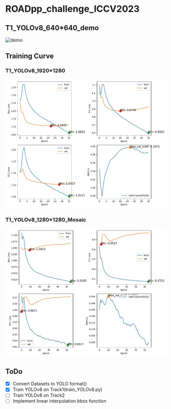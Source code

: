 # ROADpp_challenge_ICCV2023

## T1_YOLOv8_640*640_demo
![demo](T1_demo_epoch_20.gif)

## Training Curve

### T1_YOLOv8_1920*1280
![demo](curve_1920_1280.jpg)

### T1_YOLOv8_1280*1280_Mosaic
![demo](curve_1280_1280.jpg)

## ToDo

- [x] Convert Datasets to YOLO format()
- [x] Train YOLOv8 on Track1(train_YOLOv8.py)
- [ ] Train YOLOv8 on Track2
- [ ] Implement linear interpolation bbox function 
